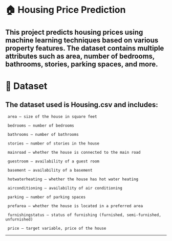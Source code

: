 # 🏠 Housing Price Prediction

This project predicts housing prices using machine learning techniques based on various property features. The dataset contains multiple attributes such as area, number of bedrooms, bathrooms, stories, parking spaces, and more.
---------------------------------------------------------------------------------------------------------------------------------------------------------------------------------------

# 📂 Dataset

## The dataset used is Housing.csv and includes:

     area – size of the house in square feet

     bedrooms – number of bedrooms

     bathrooms – number of bathrooms

     stories – number of stories in the house

     mainroad – whether the house is connected to the main road

     guestroom – availability of a guest room

     basement – availability of a basement

     hotwaterheating – whether the house has hot water heating

     airconditioning – availability of air conditioning

     parking – number of parking spaces

     prefarea – whether the house is located in a preferred area

     furnishingstatus – status of furnishing (furnished, semi-furnished, unfurnished)

     price – target variable, price of the house
-----------------------------------------------------------------------------------------------------------------------------------------------------------------------------------------
